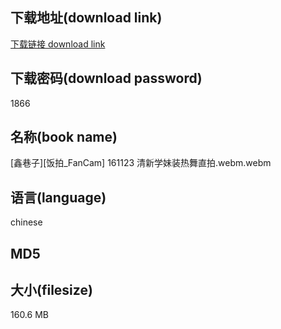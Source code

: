 ## 下载地址(download link)
[下载链接 download link](https://tutu365.netlify.app/?s=%5B%E9%91%AB%E5%B7%B7%E5%AD%90%5D%5B%E9%A5%AD%E6%8B%8D_FanCam%5D+161123+%E6%B8%85%E6%96%B0%E5%AD%A6%E5%A6%B9%E8%A3%85%E7%83%AD%E8%88%9E%E7%9B%B4%E6%8B%8D.webm)

## 下载密码(download password)
1866

## 名称(book name)
[鑫巷子][饭拍_FanCam] 161123 清新学妹装热舞直拍.webm.webm

## 语言(language)
chinese

## MD5


## 大小(filesize)
160.6 MB
